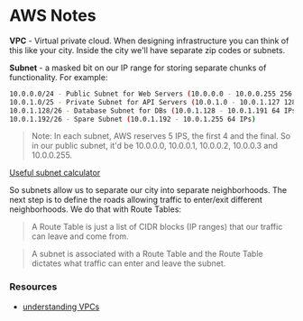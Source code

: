 # AWS Notes

**VPC** - Virtual private cloud.  When designing infrastructure you can think of
this like your city.  Inside the city we'll have separate zip codes or subnets.

**Subnet** - a masked bit on our IP range for storing separate chunks of
functionality.  For example:

```sh
10.0.0.0/24 - Public Subnet for Web Servers (10.0.0.0 - 10.0.0.255 256 IPs)  
10.0.1.0/25 - Private Subnet for API Servers (10.0.1.0 - 10.0.1.127 128 IPs)  
10.0.1.128/26 - Database Subnet for DBs (10.0.1.128 - 10.0.1.191 64 IPs)  
10.0.1.192/26 - Spare Subnet (10.0.1.192 - 10.0.1.255 64 IPs)  
```

> Note: In each subnet, AWS reserves 5 IPS, the first 4 and the final. So in our public subnet, it'd be 10.0.0.0, 10.0.0.1, 10.0.0.2, 10.0.0.3 and 10.0.0.255.

[Useful subnet calculator](https://www.ipaddressguide.com/cidr)

So subnets allow us to separate our city into separate neighborhoods.  The next
step is to define the roads allowing traffic to enter/exit different
neighborhoods. We do that with Route Tables:

> A Route Table is just a list of CIDR blocks (IP ranges) that our traffic can leave and come from.

> A subnet is associated with a Route Table and the Route Table dictates what traffic can enter and leave the subnet.

### Resources

* [understanding VPCs](https://start.jcolemorrison.com/aws-vpc-core-concepts-analogy-guide/)
